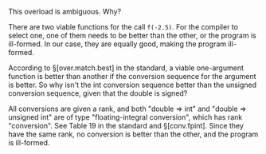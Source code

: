 This overload is ambiguous. Why?

There are two viable functions for the call `f(-2.5)`. For the compiler to select one, one of them needs to be better than the other, or the program is ill-formed. In our case, they are equally good, making the program ill-formed.

According to §[over.match.best] in the standard, a viable one-argument function is better than another if the conversion sequence for the argument is better. So why isn't the int conversion sequence better than the unsigned conversion sequence, given that the double is signed?

All conversions are given a rank, and both "double => int" and "double => unsigned int" are of type "floating-integral conversion", which has rank "conversion". See Table 19 in the standard and §[conv.fpint]. Since they have the same rank, no conversion is better than the other, and the program is ill-formed.
